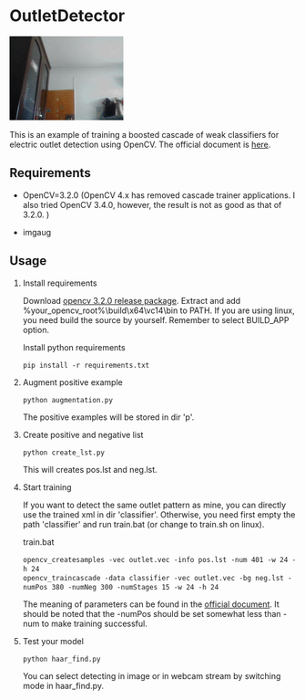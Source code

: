 # OutletDetector

![example](video.gif)

This is an example of training a boosted cascade of weak classifiers for electric outlet detection using OpenCV. 
The official document is [here](https://docs.opencv.org/master/dc/d88/tutorial_traincascade.html).

## Requirements
* OpenCV=3.2.0 (OpenCV 4.x has removed cascade trainer applications. I also tried OpenCV 3.4.0, however, the result is not as good as that of 3.2.0. )

* imgaug

## Usage
1. Install requirements

    Download [opencv 3.2.0 release package](https://sourceforge.net/projects/opencvlibrary/files/opencv-win/3.2.0/opencv-3.2.0-vc14.exe/download).
    Extract and add %your_opencv_root%\build\x64\vc14\bin to PATH. If you are using linux, you need build the source by yourself. Remember to select BUILD_APP option.

    Install python requirements

    ```
    pip install -r requirements.txt
    ```

2. Augment positive example
    
    ```
    python augmentation.py
    ```
    
    The positive examples will be stored in dir 'p'.
3. Create positive and negative list

    ```
    python create_lst.py
    ```
    
    This will creates pos.lst and neg.lst.
    
4. Start training
  
    If you want to detect the same outlet pattern as mine, you can directly use the trained xml in dir 'classifier'. 
    Otherwise, you need first empty the path 'classifier' and run train.bat (or change to train.sh on linux).
    
    train.bat
    
    ```
    opencv_createsamples -vec outlet.vec -info pos.lst -num 401 -w 24 -h 24
    opencv_traincascade -data classifier -vec outlet.vec -bg neg.lst -numPos 380 -numNeg 300 -numStages 15 -w 24 -h 24
    ```
    
    The meaning of parameters can be found in the [official document](https://docs.opencv.org/master/dc/d88/tutorial_traincascade.html).
    It should be noted that the -numPos should be set somewhat less than -num to make training successful.
    
5. Test your model

    ```
    python haar_find.py
    ```
    
    You can select detecting in image or in webcam stream by switching mode in haar_find.py.
    
